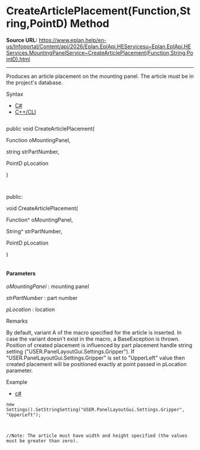 # CreateArticlePlacement(Function,String,PointD) Method

**Source URL:** https://www.eplan.help/en-us/Infoportal/Content/api/2026/Eplan.EplApi.HEServicesu~Eplan.EplApi.HEServices.MountingPanelService~CreateArticlePlacement(Function,String,PointD).html

---

Produces an article placement on the mounting panel. The article must be in the project's database.

Syntax

- [C#](#i-syntax-CS)
- [C++/CLI](#i-syntax-CPP2005)

```
```
public void CreateArticlePlacement( 

   Function oMountingPanel,

   string strPartNumber,

   PointD pLocation

)
```
```

```
```
public:

void CreateArticlePlacement( 

   Function^ oMountingPanel,

   String^ strPartNumber,

   PointD pLocation

)
```
```

#### Parameters

*oMountingPanel*
:   mounting panel

*strPartNumber*
:   part number

*pLocation*
:   location

Remarks

By default, variant A of the macro specified for the article is inserted. In case the variant doesn't exist in the macro, a BaseException is thrown. Position of created placement is influenced by part placement handle string setting ("USER.PanelLayoutGui.Settings.Gripper"). If "USER.PanelLayoutGui.Settings.Gripper" is set to "UpperLeft" value then created placement will be positioned exactly at point passed in pLocation parameter.

Example

- [c#](#i-tab-content-713452ad-0526-4482-901a-ead0221901bf)

```
new Settings().SetStringSetting("USER.PanelLayoutGui.Settings.Gripper", "UpperLeft");



//Note: The article must have width and height specified (the values must be greater than zero).
```
